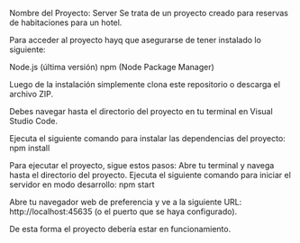 Nombre del Proyecto: Server Se trata de un proyecto creado para reservas de habitaciones para un hotel.

Para acceder al proyecto hayq que asegurarse de tener instalado lo siguiente:

Node.js (última versión) npm (Node Package Manager)

Luego de la instalación simplemente clona este repositorio o descarga el archivo ZIP.

Debes navegar hasta el directorio del proyecto en tu terminal en Visual Studio Code.

Ejecuta el siguiente comando para instalar las dependencias del proyecto: npm install

Para ejecutar el proyecto, sigue estos pasos: Abre tu terminal y navega hasta el directorio del proyecto. Ejecuta el siguiente comando para iniciar el servidor en modo desarrollo: npm start

Abre tu navegador web de preferencia y ve a la siguiente URL: http://localhost:45635 (o el puerto que se haya configurado).

De esta forma el proyecto debería estar en funcionamiento.